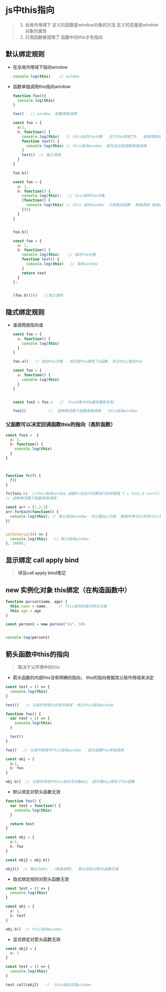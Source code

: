 # js中this指向

> 1. 全局作用域下 定义的函数是window对象的方法  定义的变量是window对象的属性
> 2. 只用函数被调用了   函数中的this才有指向

## 默认绑定规则

* 在全局作用域下指向window

  ````javascript
  console.log(this)    // window
  ````



* 函数单独调用this指向window

  ````javascript
  function foo(){
    console.log(this)
  }
  
  foo()   // window  函数单独调用
  ````

  ````javascript
  const foo = {
    a:1,
    b: function() {
      console.log(this)   // this指向foo对象   应为foo调用了b   谁调用指向谁
      function test() {
        console.log(this) // this指向window  因为这边是函数单独调用
      }
      test()  // 独立调用
    }
  }
  
  foo.b()      
  ````

  ````javascript
  const foo = {
    a: 1,
    b: function() {
      console.log(this);   // this指向foo对象
      (function() {
        console.log(this) // this 指向window  立即指向函数  单独调用 指向window
      })()
    }
  }
  
  
  foo.b()  
  ````

  ````javascript
  const foo = {
    a: 1,
    b: function() {
      console.log(this)    // 指向foo对象
      function test() {
        console.log(this)   // 指向window
      } 
      return test
    }
  };
  
  
  (foo.b())()   //独立调用
  ````

  



## 隐式绑定规则

* 谁调用就指向谁

  ````javascript
  const foo = {
    a: function() {
      console.log(this)
    }
  }
  
  foo.a()   // 指向foo对象   因为是foo调用了a函数  所以this指向foo
  ````

  

  ````javascript
  const foo = {
    a: function() {
      console.log(this)
    }
  }
  
  
  const foo2 = foo.a   //  foo对象中的a属性重新复制  
  
  foo2()          //  这种情况属于函数单独调用   this指向window
  
  ````



### 父函数可以决定回调函数this的指向（高阶函数）

````javascript
const foo1 =  {
  a: 1,
  b: function() {
    console.log(this)
  }
}



function fn(f) {  
  f()
}

fn(foo1.b)  //this指向window 函数fn在执行时要进行形参赋值 f = foo1.b ==>f()
// 这种情况属于函数单独调用   
````



````javascript
const arr = [1,2,3]
arr.forEach(function() {
  console.log(this); // 默认指向window  可以看api文档  根据传参可以决定this不同的指向
})


setInterval(() => {
  console.log(this)   // 默认指向window
}, 1000);
````



## 显示绑定 call  apply  bind

> **详见call apply  bind笔记**



## new 实例化对象 this绑定（在构造函数中）

````javascript
function person(name, age) {
  this.name = name,     // this指向的是实例化对象
  this.age = age
}

const person1 = new person("zs", 18)


console.log(person1)
````







## 箭头函数中this的指向

> 取决于父环境中的this

* 箭头函数的内部this没有明确的指向， this的指向根据其父级作用域来决定

````javascript
const test = () => {
  console.log(this)
}

test()   // 父级作用域为全局作用域  所以this指向widnow
````



````javascript
function foo() {
  var test = () => {
    console.log(this)
  }

  test()
}

foo()   // 父级作用域中this指向window   因为函数foo单独调用  

const obj = {
  a:1,
  b: foo
}

obj.b()  // 父级作用域中this指向为对象obj  因为是obj调用了foo函数	

````

* 默认绑定对箭头函数无效

````javascript
function foo() {
  var test = function() {
    console.log(this)
  }

  return test
}

const obj = {
  a:1,
  b: foo
}

const obj2 = obj.b()

obj2()  // 输出为obj  （单独调用）  默认绑定对箭头函数无效
````

* 隐式绑定规则对箭头函数无效

````javascript
const test = () => {
  console.log(this)
}

const obj = {
  a: 1,
  b: test
}

obj.b()  // this指向window
````

* 显式绑定对箭头函数无效

````javascript
const obj2 = {
  a: 1
}

const test = () => {
  console.log(this)
}

test.call(obj2)   //  this指向还是window
````

